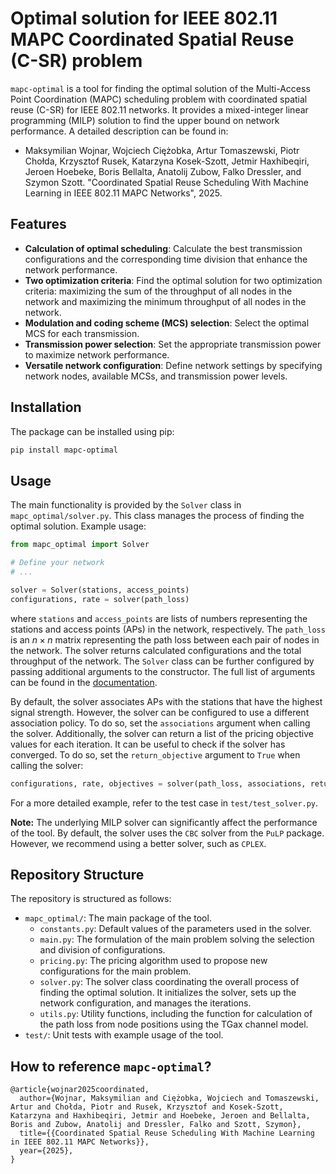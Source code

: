# Optimal solution for IEEE 802.11 MAPC Coordinated Spatial Reuse (C-SR) problem

`mapc-optimal` is a tool for finding the optimal solution of the Multi-Access Point Coordination (MAPC) scheduling 
problem with coordinated spatial reuse (C-SR) for IEEE 802.11 networks. It provides a mixed-integer linear programming
(MILP) solution to find the upper bound on network performance. A detailed description can be found in:

- Maksymilian Wojnar, Wojciech Ciężobka, Artur Tomaszewski, Piotr Chołda, Krzysztof Rusek, Katarzyna Kosek-Szott, Jetmir Haxhibeqiri, Jeroen Hoebeke, Boris Bellalta, Anatolij Zubow, Falko Dressler, and Szymon Szott. "Coordinated Spatial Reuse Scheduling With Machine Learning in IEEE 802.11 MAPC Networks", 2025.

## Features

- **Calculation of optimal scheduling**: Calculate the best transmission configurations and the corresponding time 
  division that enhance the network performance.
- **Two optimization criteria**: Find the optimal solution for two optimization criteria: maximizing the sum of the 
  throughput of all nodes in the network and maximizing the minimum throughput of all nodes in the network.
- **Modulation and coding scheme (MCS) selection**: Select the optimal MCS for each transmission.
- **Transmission power selection**: Set the appropriate transmission power to maximize network performance.
- **Versatile network configuration**: Define network settings by specifying network nodes, available MCSs, 
  and transmission power levels.

## Installation

The package can be installed using pip:

```bash
pip install mapc-optimal
```

## Usage

The main functionality is provided by the `Solver` class in `mapc_optimal/solver.py`. This class manages the process of 
finding the optimal solution. Example usage:

```python
from mapc_optimal import Solver

# Define your network
# ...

solver = Solver(stations, access_points)
configurations, rate = solver(path_loss)
```

where `stations` and `access_points` are lists of numbers representing the stations and access points (APs) in the 
network, respectively. The `path_loss` is an $n \times n$ matrix representing the path loss between each pair of nodes 
in the network. The solver returns calculated configurations and the total throughput of the network. The `Solver` 
class can be further configured by passing additional arguments to the constructor. The full list of arguments can 
be found in the [documentation](...). 

By default, the solver associates APs with the stations that have the highest signal strength. However, the solver can
be configured to use a different association policy. To do so, set the `associations` argument when calling the solver. 
Additionally, the solver can return a list of the pricing objective values for each iteration. It can be useful to 
check if the solver has converged. To do so, set the `return_objective` argument to `True` when calling the solver:

```python
configurations, rate, objectives = solver(path_loss, associations, return_objective=True)
```

For a more detailed example, refer to the test case in `test/test_solver.py`.

**Note:** The underlying MILP solver can significantly affect the performance of the tool. By default, the solver 
uses the `CBC` solver from the `PuLP` package. However, we recommend using a better solver, such as `CPLEX`.

## Repository Structure

The repository is structured as follows:

- `mapc_optimal/`: The main package of the tool.
  - `constants.py`: Default values of the parameters used in the solver.
  - `main.py`: The formulation of the main problem solving the selection and division of configurations.
  - `pricing.py`: The pricing algorithm used to propose new configurations for the main problem.
  - `solver.py`: The solver class coordinating the overall process of finding the optimal solution. It initializes the 
     solver, sets up the network configuration, and manages the iterations.
  - `utils.py`: Utility functions, including the function for calculation of the path loss from node positions using 
    the TGax channel model.
- `test/`: Unit tests with example usage of the tool.

## How to reference `mapc-optimal`?

```
@article{wojnar2025coordinated,
  author={Wojnar, Maksymilian and Ciężobka, Wojciech and Tomaszewski, Artur and Chołda, Piotr and Rusek, Krzysztof and Kosek-Szott, Katarzyna and Haxhibeqiri, Jetmir and Hoebeke, Jeroen and Bellalta, Boris and Zubow, Anatolij and Dressler, Falko and Szott, Szymon},
  title={{Coordinated Spatial Reuse Scheduling With Machine Learning in IEEE 802.11 MAPC Networks}}, 
  year={2025},
}
```
